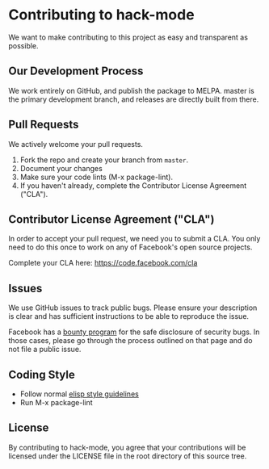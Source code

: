 # Contributing to hack-mode
We want to make contributing to this project as easy and transparent as
possible.

## Our Development Process
We work entirely on GitHub, and publish the package to MELPA. master
is the primary development branch, and releases are directly built
from there.

## Pull Requests
We actively welcome your pull requests.

1. Fork the repo and create your branch from `master`.
2. Document your changes
3. Make sure your code lints (M-x package-lint).
4. If you haven't already, complete the Contributor License Agreement ("CLA").

## Contributor License Agreement ("CLA")
In order to accept your pull request, we need you to submit a CLA. You only need
to do this once to work on any of Facebook's open source projects.

Complete your CLA here: <https://code.facebook.com/cla>

## Issues
We use GitHub issues to track public bugs. Please ensure your description is
clear and has sufficient instructions to be able to reproduce the issue.

Facebook has a [bounty program](https://www.facebook.com/whitehat/) for the safe
disclosure of security bugs. In those cases, please go through the process
outlined on that page and do not file a public issue.

## Coding Style
* Follow normal [elisp style guidelines](https://github.com/bbatsov/emacs-lisp-style-guide)
* Run M-x package-lint

## License
By contributing to hack-mode, you agree that your contributions will be licensed
under the LICENSE file in the root directory of this source tree.
